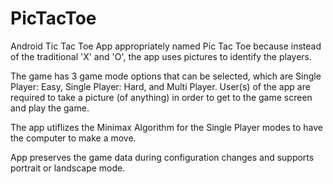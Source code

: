 # PicTacToe

Android Tic Tac Toe App appropriately named Pic Tac Toe because instead of the traditional 'X' and 'O', the app uses pictures to identify 
the players.

The game has 3 game mode options that can be selected, which are Single Player: Easy, Single Player: Hard, and Multi Player. User(s) of the
app are required to take a picture (of anything) in order to get to the game screen and play the game.

The app utiflizes the Minimax Algorithm for the Single Player modes to have the computer to make a move. 

App preserves the game data during configuration changes and supports portrait or landscape mode.
